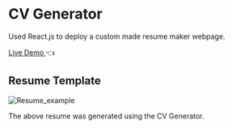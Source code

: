 # CV Generator
 Used React.js to deploy a custom made resume maker webpage.
 
 
 
 <a href="https://poverty149.github.io/CV-generator/">Live Demo </a> :point_left:
 ## Resume Template
 
 ![Resume_example](https://user-images.githubusercontent.com/49677872/134892062-cced205f-03f7-4452-89d2-fdf18f1e4ce6.PNG)


The above resume was generated using the CV Generator.
